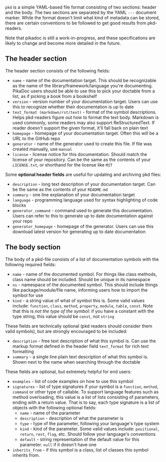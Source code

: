 `pkd` is a simple YAML-based file format consisting of two sections: header and the body. The two sections are separated by the YAML `---` document marker. While the format doesn't limit what kind of metadata can be stored, there are certain conventions to be followed to get good results from pkd-readers.

Note that pikadoc is still a work-in-progress, and these specifications are likely to change and become more detailed in the future.

## The header section

The header section consists of the following fields:

- `name` - name of the documentation target. This should be recognizable as the name of the library/framework/language you're documenting. PikaDoc users should be able to use this to pick your doctable from a list, as if picking a book from a bookshelf
- `version` - version number of your documentation target. Users can use this to recognize whether their documentation is up to date
- `text_format (markdown/rst/text)` - format of the symbol descriptions. Helps pkd-readers figure out how to format the text body. Markdown is used commonly, some readers may also support ReStructuredText. If reader doesn't support the given format, it'll fall back on plain text
- `homepage` - homepage of your documentation target. Often this will be a URL to the GitHub repo
- `generator` - name of the generator used to create this file. If file was created manually, use `manual`
- `license` - license notice for this documentation. Should match the license of your repository. Can be the same as the contents of your `LICENSE.txt`, or shorthand for the license like `MIT`

Some **optional header fields** are useful for updating and archiving pkd files:

- `description` - long text description of your documentation target. Can be the same as the contents of your `README.md`
- `summary` - one line explanation of your documentation target
- `language` - programming language used for syntax highlighting of code blocks
- `generator_command` - command used to generate this documentation. Users can refer to this to generate up to date documentation against your repo
- `generator_homepage` - homepage of the generator. Users can use this download latest version for generating up to date documentation

## The body section

The body of a pkd-file consists of a list of documentation symbols with the following required fields:

- `name` - name of the documented symbol. For things like class methods, class name should be included. Should be unique in its namespace
- `ns` - namespace of the documented symbol. This should include things like package/module/file name, informing users how to import the symbol for use
- `kind` - a string value of what of symbol this is. Some valid values include: `function`, `class`, `method`, `property`, `module`, `table`, `const`. Note that this is *not the type of the symbol*: if you have a constant with the type string, this value should be `const`, not `string`

These fields are technically optional (pkd readers should consider them valid symbols), but are strongly encouraged to be included:

- `description` - free text description of what this symbol is. Can use the markup format defined in the header field `text_format` for rich text formatting
- `summary` - a single line plain text description of what this symbol is. Shown next to the name when searching through the doctable

These fields are optional, but extremely helpful for end users:

- `examples` - list of code examples on how to use this symbol
- `signatures` - list of type signatures if your symbol is a `function`, `method`, `command` or other type of callable. To support language features such as method overloading, this value is a list of lists consisting of parameters, ending with a return value. That is to say, each type signature is a list of objects with the following optional fields:
  - `name` - name of the parameter
  - `description` - description of what the parameter is
  - `type` - type of the parameter, following your language's type system
  - `kind` - kind of the parameter. Some valid values include: `positional`, `return`, `rest`, `flag`, etc. Should follow your language's conventions
  - `default` - string representation of the default value for this parameter. `null` if it doesn't have one
- `inherits_from` - if this symbol is a class, list of classes this symbol inherits from.
